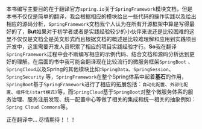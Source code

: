 本书编写主要目的在于翻译官方`spring.io`关于`SpringFramework`模块文档，但是本书不仅仅是简单的翻译，我会根据相应的模块给出一些代码的操作实践以及给出相应的源码分析，`SpringFramework`文档我个人认为在所有开源框架中算是写得最好的了，**But**如果对于初学者或者是实践经验较少的小伙伴来说还是比较困难的这里不仅仅是文档全是英文形式而且根据文档的概述是比较难理解和应用到实践项目开发中，这里需要开发人员积累了相应的项目实践经验才行。**So**我在翻译`SpringFramework`过程中会不断编写相应的示例代码、结合文档和源码分析达到更好的理解。在后面的书中我可能会翻译现在比较流行的微服务框架`SpringBoot` 、`SpringCloud`以及Spring的其他模块比如:`SpringData`、`SpringSession`、`SpringSecurity`  等，`SpringFramework`在整个Spring体系中起着**基石**的作用，`SpringBoot`基于`SpringFramework`进行了相应的拓展包括：`自动化配置`、`外部化配置`、`组件化(start模式)`等，而`SpringCloud`基于`SpringBoot`对整个微服务体系的服务治理、服务注册发现、统一配置中心等做了相关的集成和统一相关的抽象例如： `Spring Cloud Commons`等。

正在翻译中... 尽情期待！！！